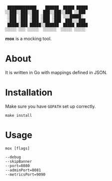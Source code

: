 ```
 █████████████    ██████  █████ █████
░░███░░███░░███  ███░░███░░███ ░░███ 
 ░███ ░███ ░███ ░███ ░███ ░░░█████░  
 ░███ ░███ ░███ ░███ ░███  ███░░░███ 
 █████░███ █████░░██████  █████ █████
░░░░░ ░░░ ░░░░░  ░░░░░░  ░░░░░ ░░░░░ 
```

**mox** is a mocking tool.

# About

It is written in Go with mappings defined in JSON.

# Installation

Make sure you have `GOPATH` set up correctly.

```shell
make install
```

# Usage

```shell
mox [flags]

--debug
--skipBanner
--port=8080
--adminPort=8081
--metricsPort=9090
```
